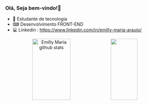 ### Olá,  Seja bem-vindo!👋

- 📌 Estudante de tecnologia
- ⌨ Desenvolvimento FRONT-END
- 💻 Linkedin : https://www.linkedin.com/in/emilly-maria-araujo/

<div align="center">  
  <img width="49%" height="195px" src="https://github-readme-stats.vercel.app/api?username=emillymariaraujo&show_icons=true&count_private=true&hide_border=true&title_color=ff91a4&icon_color=ff91a4&text_color=c9d1d9&bg_color=0d1117" alt="Emilly Maria github stats" /> 
  <img width="41%" height="195px" src="https://github-readme-stats.vercel.app/api/top-langs/?username=emillymariaaraujo101&layout=compact&hide_border=true&title_color=ff91a4&text_color=ff91a4&bg_color=0d1117" />
</div>




